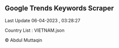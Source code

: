 

## Google Trends Keywords Scraper 
 
Last Update 06-04-2023 , 03:28:27

Country List :
VIETNAM.json



© Abdul Muttaqin 
